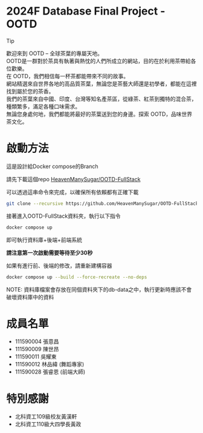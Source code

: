# 2024F Database Final Project - OOTD

> [!TIP]  
> 歡迎來到 OOTD – 全球茶葉的專屬天地。  
> OOTD是一群對於茶具有執著與熱忱的人們所成立的網站，目的在於利用茶帶給各位歡樂。   
> 在 OOTD，我們相信每一杯茶都能帶來不同的故事。  
> 網站精選來自世界各地的高品質茶葉，無論您是茶藝大師還是初學者，都能在這裡找到屬於您的茶香。  
> 我們的茶葉來自中國、印度、台灣等知名產茶區，從綠茶、紅茶到獨特的混合茶，種類繁多，滿足各種口味需求。  
> 無論您身處何地，我們都能將最好的茶葉送到您的身邊。探索 OOTD，品味世界茶文化。

# 啟動方法
這是設計給Docker compose的Branch

請先下載這個repo [HeavenManySugar/OOTD-FullStack](https://github.com/HeavenManySugar/OOTD-FullStack)

可以透過這串命令來完成，以確保所有依賴都有正確下載
```bash
git clone --recursive https://github.com/HeavenManySugar/OOTD-FullStack.git
```
接著進入OOTD-FullStack資料夾，執行以下指令
```bash
docker compose up
```
即可執行資料庫+後端+前端系統

**請注意第一次啟動需要等待至少30秒**

如果有進行前、後端的修改，請重新建構容器
```bash
docker compose up --build --force-recreate --no-deps
```

NOTE: 資料庫檔案會存放在同個資料夾下的db-data之中，執行更新時應該不會破壞資料庫中的資料


# 成員名單

- 111590004 張意昌
- 111590009 陳世昂
- 111590011 吳耀東
- 111590012 林品緯 (舞蹈專家)
- 111590028 張睿恩 (前端大師)

# 特別感謝

- 北科資工109級校友黃漢軒
- 北科資工110級大四學長黃政
